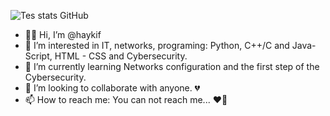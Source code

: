 ![Tes stats GitHub](https://github-readme-stats.vercel.app/api?username=haykif&show_icons=true&theme=tokyonight&hide=prs,issues)

- 👋🏻 Hi, I’m @haykif
- 👀 I’m interested in IT, networks, programing: Python, C++/C and Java-Script, HTML - CSS and Cybersecurity.
- 🌱 I’m currently learning Networks configuration and the first step of the Cybersecurity.
- 💞️ I’m looking to collaborate with anyone. 💔
- 📫 How to reach me: You can not reach me... ❤️‍🔥

<!---
haykif/haykif is a ✨ special ✨ repository because its `README.md` (this file) appears on your GitHub profile.
You can click the Preview link to take a look at your changes.
--->
